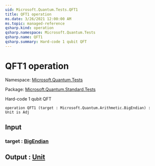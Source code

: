 ```yaml
---
uid: Microsoft.Quantum.Tests.QFT1
title: QFT1 operation
ms.date: 3/26/2021 12:00:00 AM
ms.topic: managed-reference
qsharp.kind: operation
qsharp.namespace: Microsoft.Quantum.Tests
qsharp.name: QFT1
qsharp.summary: Hard-code 1 qubit QFT
---
```


# QFT1 operation

Namespace: [Microsoft.Quantum.Tests](xref:Microsoft.Quantum.Tests)

Package: [Microsoft.Quantum.Standard.Tests](https://nuget.org/packages/Microsoft.Quantum.Standard.Tests)


Hard-code 1 qubit QFT

```qsharp
operation QFT1 (target : Microsoft.Quantum.Arithmetic.BigEndian) : Unit is Adj
```


## Input

### target : [BigEndian](xref:Microsoft.Quantum.Arithmetic.BigEndian)





## Output : [Unit](xref:microsoft.quantum.lang-ref.unit)

